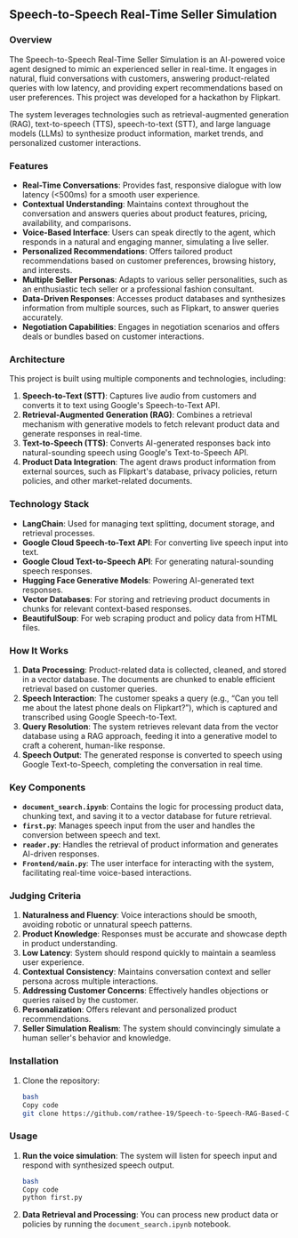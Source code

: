 ## Speech-to-Speech Real-Time Seller Simulation

### Overview

The Speech-to-Speech Real-Time Seller Simulation is an AI-powered voice agent designed to mimic an experienced seller in real-time. It engages in natural, fluid conversations with customers, answering product-related queries with low latency, and providing expert recommendations based on user preferences. This project was developed for a hackathon by Flipkart.

The system leverages technologies such as retrieval-augmented generation (RAG), text-to-speech (TTS), speech-to-text (STT), and large language models (LLMs) to synthesize product information, market trends, and personalized customer interactions.

### Features

- **Real-Time Conversations**: Provides fast, responsive dialogue with low latency (<500ms) for a smooth user experience.
- **Contextual Understanding**: Maintains context throughout the conversation and answers queries about product features, pricing, availability, and comparisons.
- **Voice-Based Interface**: Users can speak directly to the agent, which responds in a natural and engaging manner, simulating a live seller.
- **Personalized Recommendations**: Offers tailored product recommendations based on customer preferences, browsing history, and interests.
- **Multiple Seller Personas**: Adapts to various seller personalities, such as an enthusiastic tech seller or a professional fashion consultant.
- **Data-Driven Responses**: Accesses product databases and synthesizes information from multiple sources, such as Flipkart, to answer queries accurately.
- **Negotiation Capabilities**: Engages in negotiation scenarios and offers deals or bundles based on customer interactions.

### Architecture

This project is built using multiple components and technologies, including:

1. **Speech-to-Text (STT)**: Captures live audio from customers and converts it to text using Google's Speech-to-Text API.
2. **Retrieval-Augmented Generation (RAG)**: Combines a retrieval mechanism with generative models to fetch relevant product data and generate responses in real-time.
3. **Text-to-Speech (TTS)**: Converts AI-generated responses back into natural-sounding speech using Google's Text-to-Speech API.
4. **Product Data Integration**: The agent draws product information from external sources, such as Flipkart's database, privacy policies, return policies, and other market-related documents.

### Technology Stack

- **LangChain**: Used for managing text splitting, document storage, and retrieval processes.
- **Google Cloud Speech-to-Text API**: For converting live speech input into text.
- **Google Cloud Text-to-Speech API**: For generating natural-sounding speech responses.
- **Hugging Face Generative Models**: Powering AI-generated text responses.
- **Vector Databases**: For storing and retrieving product documents in chunks for relevant context-based responses.
- **BeautifulSoup**: For web scraping product and policy data from HTML files.

### How It Works

1. **Data Processing**: Product-related data is collected, cleaned, and stored in a vector database. The documents are chunked to enable efficient retrieval based on customer queries.
2. **Speech Interaction**: The customer speaks a query (e.g., “Can you tell me about the latest phone deals on Flipkart?”), which is captured and transcribed using Google Speech-to-Text.
3. **Query Resolution**: The system retrieves relevant data from the vector database using a RAG approach, feeding it into a generative model to craft a coherent, human-like response.
4. **Speech Output**: The generated response is converted to speech using Google Text-to-Speech, completing the conversation in real time.

### Key Components

- **`document_search.ipynb`**: Contains the logic for processing product data, chunking text, and saving it to a vector database for future retrieval.
- **`first.py`**: Manages speech input from the user and handles the conversion between speech and text.
- **`reader.py`**: Handles the retrieval of product information and generates AI-driven responses.
- **`Frontend/main.py`**: The user interface for interacting with the system, facilitating real-time voice-based interactions.

### Judging Criteria

1. **Naturalness and Fluency**: Voice interactions should be smooth, avoiding robotic or unnatural speech patterns.
2. **Product Knowledge**: Responses must be accurate and showcase depth in product understanding.
3. **Low Latency**: System should respond quickly to maintain a seamless user experience.
4. **Contextual Consistency**: Maintains conversation context and seller persona across multiple interactions.
5. **Addressing Customer Concerns**: Effectively handles objections or queries raised by the customer.
6. **Personalization**: Offers relevant and personalized product recommendations.
7. **Seller Simulation Realism**: The system should convincingly simulate a human seller's behavior and knowledge.

### Installation

1. Clone the repository:
    
    ```bash
    bash
    Copy code
    git clone https://github.com/rathee-19/Speech-to-Speech-RAG-Based-Chatbot.git
    
    ```
    

### Usage

1. **Run the voice simulation**: The system will listen for speech input and respond with synthesized speech output.
    
    ```bash
    bash
    Copy code
    python first.py
    
    ```
    
2. **Data Retrieval and Processing**: You can process new product data or policies by running the `document_search.ipynb` notebook.
